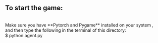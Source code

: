 <h2>To start the game:</h2> <br />
Make sure you have **Pytorch and Pygame** installed on your system , and then type the following in the terminal of this directory:<br />
$ python agent.py
